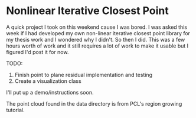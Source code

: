 # Nonlinear Iterative Closest Point
A quick project I took on this weekend cause I was bored. I was asked this week if I had developed my own non-linear iterative closest point library for my 
thesis work and I wondered why I didn't. So then I did. This was a few hours worth of work and it still requires a lot of work to make it usable but
I figured I'd post it for now. 

TODO:
  1. Finish point to plane residual implementation and testing
  2. Create a visualization class

I'll put up a demo/instructions soon.

The point cloud found in the data directory is from PCL's region growing tutorial. 
